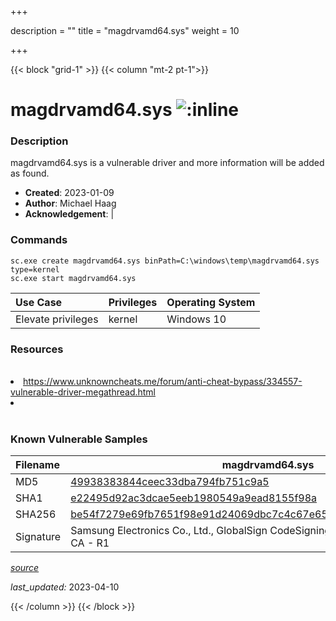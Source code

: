 +++

description = ""
title = "magdrvamd64.sys"
weight = 10

+++


{{< block "grid-1" >}}
{{< column "mt-2 pt-1">}}


# magdrvamd64.sys ![:inline](/images/twitter_verified.png) 


### Description

magdrvamd64.sys is a vulnerable driver and more information will be added as found.

- **Created**: 2023-01-09
- **Author**: Michael Haag
- **Acknowledgement**:  | [](https://twitter.com/)

### Commands

```
sc.exe create magdrvamd64.sys binPath=C:\windows\temp\magdrvamd64.sys type=kernel
sc.exe start magdrvamd64.sys
```

| Use Case | Privileges | Operating System | 
|:---- | ---- | ---- |
| Elevate privileges | kernel | Windows 10 |

### Resources
<br>
<li><a href="https://www.unknowncheats.me/forum/anti-cheat-bypass/334557-vulnerable-driver-megathread.html">https://www.unknowncheats.me/forum/anti-cheat-bypass/334557-vulnerable-driver-megathread.html</a></li>
<li><a href=""></a></li>
<br>

### Known Vulnerable Samples

| Filename | magdrvamd64.sys |
|:---- | ---- | 
| MD5 | <a href="https://www.virustotal.com/gui/file/49938383844ceec33dba794fb751c9a5">49938383844ceec33dba794fb751c9a5</a> |
| SHA1 | <a href="https://www.virustotal.com/gui/file/e22495d92ac3dcae5eeb1980549a9ead8155f98a">e22495d92ac3dcae5eeb1980549a9ead8155f98a</a> |
| SHA256 | <a href="https://www.virustotal.com/gui/file/be54f7279e69fb7651f98e91d24069dbc7c4c67e65850e486622ccbdc44d9a57">be54f7279e69fb7651f98e91d24069dbc7c4c67e65850e486622ccbdc44d9a57</a> |
| Signature | Samsung Electronics Co., Ltd., GlobalSign CodeSigning CA - G2, GlobalSign Root CA - R1   |


[*source*](https://github.com/magicsword-io/LOLDrivers/tree/main/yaml/magdrvamd64.yaml)

*last_updated:* 2023-04-10








{{< /column >}}
{{< /block >}}
